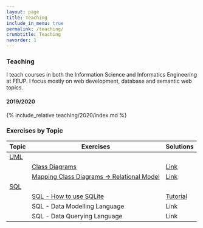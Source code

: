```yaml
---
layout: page
title: Teaching
include_in_menu: true
permalink: /teaching/
crumbtitle: Teaching
navorder: 1
---
```


### Teaching

I teach courses in both the Information Science and Informatics Engineering at FEUP. I focus mostly on web development, database and semantic web topics.

#### 2019/2020

{% include_relative teaching/2020/index.md %}



### Exercises by Topic



| **Topic**  | Exercises                                                    | Solutions                                                 |
| ---------- | ------------------------------------------------------------ | --------------------------------------------------------- |
| <u>UML</u> |                                                              |                                                           |
|            | [Class Diagrams](/teaching/exercises/uml/class/)             | [Link](/teaching/solutions/uml/class/)                    |
|            | [Mapping Class Diagrams &rarr; Relational Model](/teaching/exercises/uml/conversion_to_relational/) | [Link](/teaching/solutions/uml/conversion_to_relational/) |
| <u>SQL</u> |                                                              |                                                           |
|            | [SQL - How to use SQLite](/teaching/exercises/sql/sqlite/)                     | [Tutorial](/teaching/exercises/sql/sqlite/)               |
|            | SQL - Data Modelling Language                                | Link                                                      |
|            | SQL - Data Querying Language                                 | Link                                                      |





